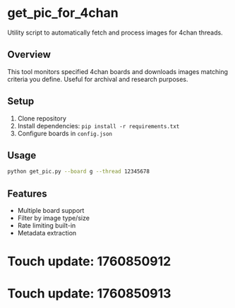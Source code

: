 # get_pic_for_4chan

Utility script to automatically fetch and process images for 4chan threads.

## Overview
This tool monitors specified 4chan boards and downloads images matching criteria you define. Useful for archival and research purposes.

## Setup
1. Clone repository
2. Install dependencies: `pip install -r requirements.txt`
3. Configure boards in `config.json`

## Usage
```bash
python get_pic.py --board g --thread 12345678
```

## Features
- Multiple board support
- Filter by image type/size
- Rate limiting built-in
- Metadata extraction

# Touch update: 1760850912

# Touch update: 1760850913
